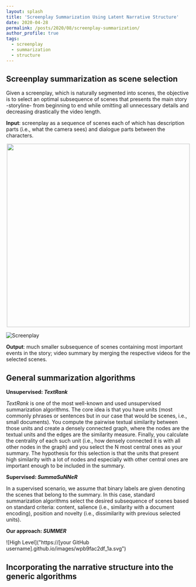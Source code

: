 ```yaml
---
layout: splash
title: 'Screenplay Summarization Using Latent Narrative Structure'
date: 2020-04-28
permalink: /posts/2020/08/screenplay-summarization/
author_profile: true
tags:
  - screenplay
  - summarization
  - structure
---
```


## Screenplay summarization as scene selection

Given a screenplay, which is naturally segmented into scenes, the objective is to select an optimal subsequence of scenes that presents the main story -storyline- from beginning to end while omitting all unnecessary details and decreasing drastically the video length.

**Input**: screenplay as a sequence of scenes each of which has description parts (i.e., what the camera sees) and dialogue parts between the characters.

<p align="center">
  <img src="../images/wpb9fac2df_1a.svg" height="500">
</p>

![Screenplay]("https://github.com/ppapalampidi/ppapalampidi.github.io/blob/master/images/wpb9fac2df_1a.svg")

**Output**: much smaller subsequence of scenes containing most important events in the story; video summary by merging the respective videos for the selected scenes.

## General summarization algorithms

**Unsupervised: _TextRank_** 

_TextRank_ is one of the most well-known and used unsupervised summarization algorithms. The core idea is that you have units (most commonly phrases or sentences but in our case that would be scenes, i.e., small documents). You compute the pairwise textual similarity between those units and create a densely connected graph, where the nodes are the textual units and the edges are the similarity measure. Finally, you calculate the centrality of each such unit (i.e., how densely connected it is with all other nodes in the graph) and you select the N most central ones as your summary. The hypothesis for this selection is that the units that present high similarity with a lot of nodes and especially with other central ones are important enough to be included in the summary.

**Supervised: _SummaSuNNeR_**

In a supervised scenario, we assume that binary labels are given denoting the scenes that belong to the summary. In this case, standard summarization algorithms select the desired subsequence of scenes based on standard criteria: content, salience (i.e., similarity with a document encoding), position and novelty (i.e., dissimilarity with previous selected units). 

**Our approach: _SUMMER_**

![High Level]("https://[your GitHub username].github.io/images/wpb9fac2df_1a.svg")


## Incorporating the narrative structure into the generic algorithms




